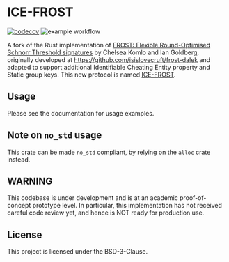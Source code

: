 
# ICE-FROST

[![codecov](https://codecov.io/gh/toposware/frost/branch/master/graph/badge.svg?token=CA3D4JVOEJ)](https://codecov.io/gh/toposware/frost)
![example workflow](https://github.com/toposware/frost/actions/workflows/ci.yml/badge.svg)

A fork of the Rust implementation of [FROST: Flexible Round-Optimised Schnorr Threshold signatures](https://eprint.iacr.org/2020/852) by Chelsea Komlo and Ian Goldberg, originally developed at https://github.com/isislovecruft/frost-dalek and adapted to support additional Identifiable Cheating Entity property and Static group keys. This new protocol is named [ICE-FROST](https://eprint.iacr.org/2021/1658).

## Usage

Please see the documentation for usage examples.

## Note on `no_std` usage

This crate can be made `no_std` compliant, by relying on the `alloc` crate instead.

## WARNING

This codebase is under development and is at an academic proof-of-concept prototype level.
In particular, this implementation has not received careful code review yet, and hence is NOT ready for production use.

## License

This project is licensed under the BSD-3-Clause.
